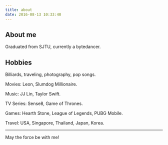 ```yaml
---
title: about
date: 2016-08-13 10:33:40
---
```


## About me

Graduated from SJTU, currently a bytedancer.

## Hobbies

Billiards, traveling, photography, pop songs.

Movies: Leon, Slumdog Millionaire.

Music: JJ Lin, Taylor Swift.

TV Series: Sense8, Game of Thrones.

Games: Hearth Stone, League of Legends, PUBG Mobile.

Travel: USA, Singapore, Thailand, Japan, Korea.

-----

May the force be with me!

